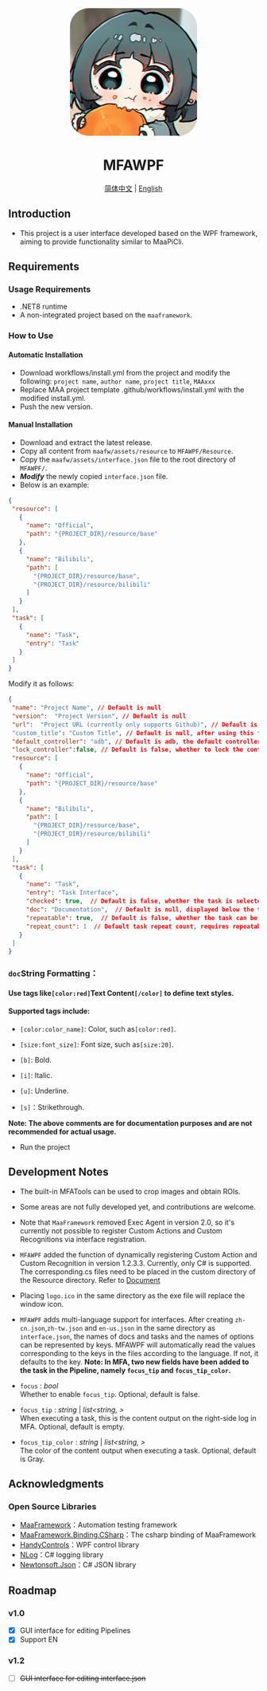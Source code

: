 <div align="center">
<img alt="LOGO" src="https://github.com/SweetSmellFox/MFAWPF/blob/master/logo.png" width="256" height="256" />

# MFAWPF
[简体中文](./README.md) | [English](./README_en.md)

</div>

## Introduction

- This project is a user interface developed based on the WPF framework, aiming to provide functionality similar to MaaPiCli.

## Requirements

### Usage Requirements

- .NET8 runtime
- A non-integrated project based on the `maaframework`.

### How to Use

#### Automatic Installation

- Download workflows/install.yml from the project and modify the following:
  ```project name```, ```author name```, ```project title```, ```MAAxxx```
- Replace MAA project template .github/workflows/install.yml with the modified install.yml.
- Push the new version.

#### Manual Installation

- Download and extract the latest release.
- Copy all content from `maafw/assets/resource` to `MFAWPF/Resource`.
- Copy the `maafw/assets/interface.json` file to the root directory of `MFAWPF/`.
- ***Modify*** the newly copied `interface.json` file.
- Below is an example:

 ```json
{
  "resource": [
    {
      "name": "Official",
      "path": "{PROJECT_DIR}/resource/base"
    },
    {
      "name": "Bilibili",
      "path": [
        "{PROJECT_DIR}/resource/base",
        "{PROJECT_DIR}/resource/bilibili"
      ]
    }
  ],
  "task": [
    {
      "name": "Task",
      "entry": "Task"
    }
  ]
}
 ```
Modify it as follows:
 ```json
{
  "name": "Project Name", // Default is null
  "version":  "Project Version", // Default is null
  "url":  "Project URL (currently only supports Github)", // Default is null, for example, https://github.com/{GithubAccount}/{GithubRepo}
  "custom_title": "Custom Title", // Default is null, after using this field, the title bar will only show custom_title and version
  "default_controller": "adb", // Default is adb, the default controller after startup, options include adb or win32
  "lock_controller":false, // Default is false, whether to lock the controller; when enabled, users cannot switch between adb and win32
  "resource": [
    {
      "name": "Official",
      "path": "{PROJECT_DIR}/resource/base"
    },
    {
      "name": "Bilibili",
      "path": [
        "{PROJECT_DIR}/resource/base",
        "{PROJECT_DIR}/resource/bilibili"
      ]
    }
  ],
  "task": [
    {
      "name": "Task",
      "entry": "Task Interface",
      "checked": true,  // Default is false, whether the task is selected by default
      "doc": "Documentation",  // Default is null, displayed below the task setting options, supports rich text format (details below)
      "repeatable": true,  // Default is false, whether the task can be repeated
      "repeat_count": 1  // Default task repeat count, requires repeatable to be true
    }
  ]
}
 ```
### `doc`String Formatting：

#### Use tags like`[color:red]`Text Content`[/color]` to define text styles.

#### Supported tags include:

- `[color:color_name]`: Color, such as`[color:red]`.

- `[size:font_size]`: Font size, such as`[size:20]`.

- `[b]`: Bold.

- `[i]`: Italic.

- `[u]`: Underline.

- `[s]`：Strikethrough.

**Note: The above comments are for documentation purposes and are not recommended for actual usage.**

- Run the project

## Development Notes

- The built-in MFATools can be used to crop images and obtain ROIs.
- Some areas are not fully developed yet, and contributions are welcome.
- Note that `MaaFramework`  removed Exec Agent in version 2.0, so it's currently not possible to register Custom Actions and Custom Recognitions via interface registration.
- `MFAWPF` added the function of dynamically registering Custom Action and Custom Recognition in version 1.2.3.3. Currently, only C# is supported. The corresponding.cs files need to be placed in the custom directory of the Resource directory. Refer to [Document](./docs/en_us/CustomRecognition_Action.md)
- Placing `logo.ico` in the same directory as the exe file will replace the window icon.
- `MFAWPF` adds multi-language support for interfaces. After creating `zh-cn.json`,`zh-tw.json` and `en-us.json` in the same directory as `interface.json`, the names of docs and tasks and the names of options can be represented by keys. MFAWPF will automatically read the values corresponding to the keys in the files according to the language. If not, it defaults to the key.
**Note: In MFA, two new fields have been added to the task in the Pipeline, namely `focus_tip` and `focus_tip_color`.**

- `focus` : *bool*  
  Whether to enable `focus_tip`. Optional, default is false.
- `focus_tip` : *string* | *list<string, >*  
  When executing a task, this is the content output on the right-side log in MFA. Optional, default is empty.
- `focus_tip_color` : *string* | *list<string, >*  
  The color of the content output when executing a task. Optional, default is Gray.

## Acknowledgments

### Open Source Libraries

- [MaaFramework](https://github.com/MaaAssistantArknights/MaaFramework)：Automation testing framework
- [MaaFramework.Binding.CSharp](https://github.com/MaaXYZ/MaaFramework.Binding.CSharp)：The csharp binding of MaaFramework
- [HandyControls](https://github.com/ghost1372/HandyControls)：WPF control library
- [NLog](https://github.com/NLog/NLog)：C# logging library
- [Newtonsoft.Json](https://github.com/CommunityToolkit/dotnet)：C# JSON library

## Roadmap

### v1.0

- [x] GUI interface for editing Pipelines
- [x] Support EN

### v1.2

- [ ] <strike>GUI interface for editing interface.json</strike>
